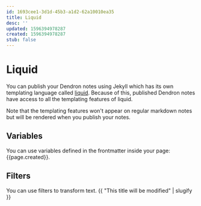 ```yaml
---
id: 1693cee1-3d1d-45b3-a1d2-62a10010ea35
title: Liquid
desc: ''
updated: 1596394978287
created: 1596394978287
stub: false
---
```


# Liquid

You can publish your Dendron notes using Jekyll which has its own templating language called [liquid](https://jekyllrb.com/docs/liquid/). Because of this, published Dendron notes have access to all the templating features of liquid. 

Note that the templating features won't appear on regular markdown notes but will be rendered when you publish your notes.

## Variables

You can use variables defined in the frontmatter inside your page: {{page.created}}.

## Filters

You can use filters to transform text. {{ "This title will be modified" | slugify }}
